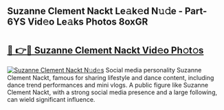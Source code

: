 ## Suzanne Clement Nackt Le𝚊k𝚎d N𝚞𝚍e - Part-6YS Vid𝚎o Le𝚊ks Photos 8oxGR

# <h2><a href="http://fb9uic.evod.top/?m=Suzanne+Clement+Nackt">🔗 👉🔴 Suzanne Clement Nackt Vid𝚎o Ph𝚘t𝚘s</a></h2>

[![Suzanne Clement Nackt N𝚞d𝚎s](https://i.imgur.com/8V9OHl7.gif)](http://fb9uic.evod.top/?m=Suzanne+Clement+Nackt)
Social media personality Suzanne Clement Nackt, famous for sharing lifestyle and dance content, including dance trend performances and mini vlogs. A public figure like Suzanne Clement Nackt, with a strong social media presence and a large following, can wield significant influence. 
